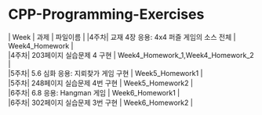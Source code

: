 # CPP-Programming-Exercises
| Week | 과제 | 파일이름 |
|4주차| 교재 4장 응용: 4x4 퍼즐 게임의 소스 전체 | Week4_Homework |  
|4주차| 203페이지 실습문제 4 구현 | Week4_Homework_1,Week4_Homework_2 |  
|5주차| 5.6 심화 응용: 지뢰찾가 게임 구현 | Week5_Homework1 |  
|5주차| 248페이지 실습문제 4번 구현 | Week5_Homework2 |  
|6주차| 6.8 응용: Hangman 게임 | Week6_Homework1 |  
|6주차| 302페이지 실습문제 3번 구현 | Week6_Homework2 |  

